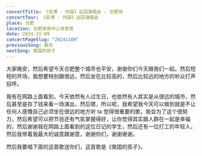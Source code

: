 ```yaml
---
concertTitle: 《安溥 · 时寐》巡回演唱会 - 合肥场
concertTour: 《安溥 · 时寐》巡回演唱会
place: 合肥
location: 合肥体育中心体育馆
date: 2024-11-09
concertPageSlug: "20241109"
previousSong: 喜欢
nextSong: 南国的孩子
---
```

大家晚安，然后希望今天合肥整个城市也平安，谢谢你们今天跟我们一起。然后短短的开场，我想要特别跟很远，然后坐在比较高的，然后比较远的地方的听众打声招呼。

我有在网路上面看到，今天依然有人过生日，也依然有人其实是从很远的城市，然后甚至是存了钱来看一场演出，然后嗯，所以呢，我希望我今天可以做到就是不让任何人感慨自己必须坐在很远的地方听 ta 觉得很重要的歌，我会为了这个很努力，然后希望可以把节目还有气氛掌握得好，让你觉得其实跟人群在一起是幸福的，然后谢谢我在网路上面看到的这位日记的学生，然后还有一位打工的年轻人，然后我带着我最大的诚意跟谢意，谢谢你们，谢谢谢谢。

然后我要唱下面的这首歌送你们，这首歌是《南国的孩子》。